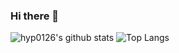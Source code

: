 ### Hi there 👋

![hyp0126's github stats](https://github-readme-stats.vercel.app/api?username=hyp0126&count_private=true&show_icons=true&hide=contribs)
![Top Langs](https://github-readme-stats.vercel.app/api/top-langs/?username=hyp0126&layout=compact)

<!--
**hyp0126/hyp0126** is a ✨ _special_ ✨ repository because its `README.md` (this file) appears on your GitHub profile.

Here are some ideas to get you started:

- 🔭 I’m currently working on ...
- 🌱 I’m currently learning ...
- 👯 I’m looking to collaborate on ...
- 🤔 I’m looking for help with ...
- 💬 Ask me about ...
- 📫 How to reach me: ...
- 😄 Pronouns: ...
- ⚡ Fun fact: ...
-->
